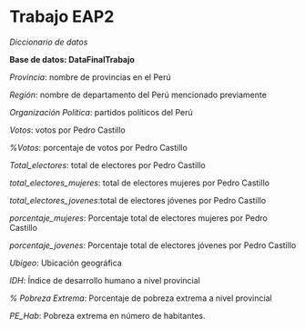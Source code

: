 # Trabajo EAP2
_Diccionario de datos_

**Base de datos: DataFinalTrabajo** 

_Provincia_: nombre de provincias en el Perú

_Región_: nombre de departamento del Perú mencionado previamente 

_Organización Política_: partidos políticos del Perú

_Votos_: votos por Pedro Castillo 

_%Votos_: porcentaje de votos por Pedro Castillo

_Total_electores_: total de electores por Pedro Castillo 

_total_electores_mujeres_: total de electores mujeres por Pedro Castillo

_total_electores_jovenes_:total de electores jóvenes por Pedro Castillo

_porcentaje_mujeres_: Porcentaje total de electores mujeres por Pedro Castillo

_porcentaje_jovenes_: Porcentaje total de electores jóvenes por Pedro Castillo

_Ubigeo_: Ubicación geográfica

_IDH_: Índice de desarrollo humano a nivel provincial 

_% Pobreza Extrema_: Porcentaje de pobreza extrema a nivel provincial

_PE_Hab_: Pobreza extrema en número de habitantes.
